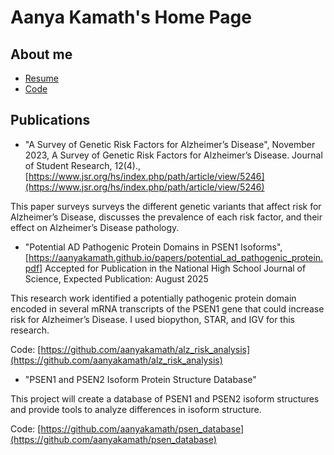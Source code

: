 # Aanya Kamath's Home Page

## About me

* [Resume](https://aanyakamath.github.io/resume/resume.pdf)
* [Code](https://www.github.com/aanyakamath)

## Publications

* "A Survey of Genetic Risk Factors for Alzheimer’s Disease", November 2023, A Survey of Genetic Risk Factors for Alzheimer’s Disease. Journal of Student Research, 12(4)., [https://www.jsr.org/hs/index.php/path/article/view/5246](https://www.jsr.org/hs/index.php/path/article/view/5246)

This paper surveys surveys the different genetic variants that affect risk for Alzheimer’s Disease, discusses the prevalence of each risk factor, and their effect on Alzheimer’s Disease pathology.

* "Potential AD Pathogenic Protein Domains in PSEN1 Isoforms", [https://aanyakamath.github.io/papers/potential_ad_pathogenic_protein.pdf] Accepted for Publication in the National High School Journal of Science, Expected Publication: August 2025

This research work identified a potentially pathogenic protein domain encoded in several mRNA transcripts of the PSEN1 gene that could increase risk for Alzheimer’s Disease. I used biopython, STAR, and IGV for this research. 

Code: [https://github.com/aanyakamath/alz_risk_analysis](https://github.com/aanyakamath/alz_risk_analysis)

* "PSEN1 and PSEN2 Isoform Protein Structure Database"

This project will create a database of PSEN1 and PSEN2 isoform structures and provide tools to analyze differences in isoform structure. 

Code: [https://github.com/aanyakamath/psen_database](https://github.com/aanyakamath/psen_database)


